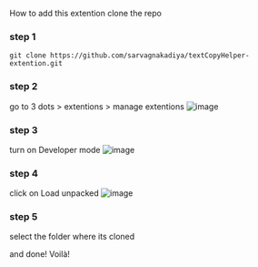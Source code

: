 How to add this extention
clone the repo
### step 1
```shell
git clone https://github.com/sarvagnakadiya/textCopyHelper-extention.git
```
### step 2
go to 3 dots > extentions > manage extentions
![image](https://github.com/user-attachments/assets/de67e3a3-eff4-4667-9c25-6a97333b352f)

### step 3
turn on Developer mode
![image](https://github.com/user-attachments/assets/8a919962-6c01-412b-b7e3-728e24d5f62a)

### step 4
click on Load unpacked
![image](https://github.com/user-attachments/assets/17064581-ecb3-45f3-a3db-3caed0fb9d6e)

### step 5
select the folder where its cloned

and done! Voilà!

